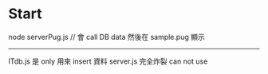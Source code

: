 
# Start 

node serverPug.js // 會 call DB data 然後在 sample.pug 顯示

---

ITdb.js 是 only 用來 insert 資料
server.js 完全炸裂 can not use
